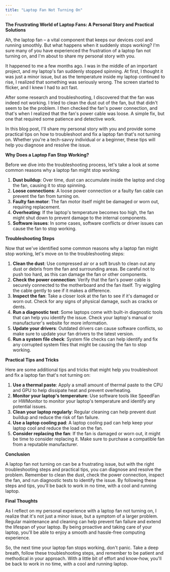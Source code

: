 ```yaml
---
title: "Laptop Fan Not Turning On"
---
```


**The Frustrating World of Laptop Fans: A Personal Story and Practical Solutions**

 Ah, the laptop fan – a vital component that keeps our devices cool and running smoothly. But what happens when it suddenly stops working? I'm sure many of you have experienced the frustration of a laptop fan not turning on, and I'm about to share my personal story with you.

It happened to me a few months ago. I was in the middle of an important project, and my laptop's fan suddenly stopped spinning. At first, I thought it was just a minor issue, but as the temperature inside my laptop continued to rise, I realized that something was seriously wrong. The screen started to flicker, and I knew I had to act fast.

After some research and troubleshooting, I discovered that the fan was indeed not working. I tried to clean the dust out of the fan, but that didn't seem to be the problem. I then checked the fan's power connection, and that's when I realized that the fan's power cable was loose. A simple fix, but one that required some patience and detective work.

In this blog post, I'll share my personal story with you and provide some practical tips on how to troubleshoot and fix a laptop fan that's not turning on. Whether you're a tech-savvy individual or a beginner, these tips will help you diagnose and resolve the issue.

**Why Does a Laptop Fan Stop Working?**

Before we dive into the troubleshooting process, let's take a look at some common reasons why a laptop fan might stop working:

1. **Dust buildup**: Over time, dust can accumulate inside the laptop and clog the fan, causing it to stop spinning.
2. **Loose connections**: A loose power connection or a faulty fan cable can prevent the fan from turning on.
3. **Faulty fan motor**: The fan motor itself might be damaged or worn out, requiring replacement.
4. **Overheating**: If the laptop's temperature becomes too high, the fan might shut down to prevent damage to the internal components.
5. **Software issues**: In some cases, software conflicts or driver issues can cause the fan to stop working.

**Troubleshooting Steps**

Now that we've identified some common reasons why a laptop fan might stop working, let's move on to the troubleshooting steps:

1. **Clean the dust**: Use compressed air or a soft brush to clean out any dust or debris from the fan and surrounding areas. Be careful not to push too hard, as this can damage the fan or other components.
2. **Check the power connection**: Verify that the fan's power cable is securely connected to the motherboard and the fan itself. Try wiggling the cable gently to see if it makes a difference.
3. **Inspect the fan**: Take a closer look at the fan to see if it's damaged or worn out. Check for any signs of physical damage, such as cracks or dents.
4. **Run a diagnostic test**: Some laptops come with built-in diagnostic tools that can help you identify the issue. Check your laptop's manual or manufacturer's website for more information.
5. **Update your drivers**: Outdated drivers can cause software conflicts, so make sure to update your fan drivers to the latest version.
6. **Run a system file check**: System file checks can help identify and fix any corrupted system files that might be causing the fan to stop working.

**Practical Tips and Tricks**

Here are some additional tips and tricks that might help you troubleshoot and fix a laptop fan that's not turning on:

1. **Use a thermal paste**: Apply a small amount of thermal paste to the CPU and GPU to help dissipate heat and prevent overheating.
2. **Monitor your laptop's temperature**: Use software tools like SpeedFan or HWMonitor to monitor your laptop's temperature and identify any potential issues.
3. **Clean your laptop regularly**: Regular cleaning can help prevent dust buildup and reduce the risk of fan failure.
4. **Use a laptop cooling pad**: A laptop cooling pad can help keep your laptop cool and reduce the load on the fan.
5. **Consider replacing the fan**: If the fan is damaged or worn out, it might be time to consider replacing it. Make sure to purchase a compatible fan from a reputable manufacturer.

**Conclusion**

A laptop fan not turning on can be a frustrating issue, but with the right troubleshooting steps and practical tips, you can diagnose and resolve the problem. Remember to clean the dust, check the power connection, inspect the fan, and run diagnostic tests to identify the issue. By following these steps and tips, you'll be back to work in no time, with a cool and running laptop.

**Final Thoughts**

As I reflect on my personal experience with a laptop fan not turning on, I realize that it's not just a minor issue, but a symptom of a larger problem. Regular maintenance and cleaning can help prevent fan failure and extend the lifespan of your laptop. By being proactive and taking care of your laptop, you'll be able to enjoy a smooth and hassle-free computing experience.

So, the next time your laptop fan stops working, don't panic. Take a deep breath, follow these troubleshooting steps, and remember to be patient and methodical in your approach. With a little bit of effort and know-how, you'll be back to work in no time, with a cool and running laptop.